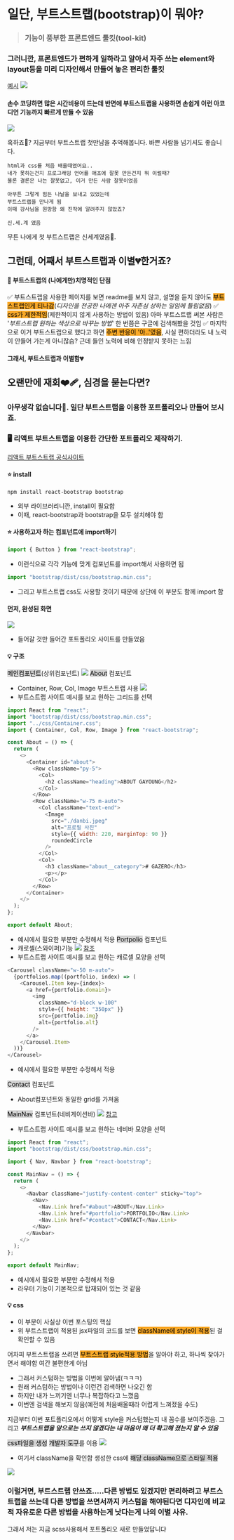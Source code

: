 # 일단, 부트스트랩(bootstrap)이 뭐야?

> ### 기능이 풍부한 프론트엔드 툴킷(tool-kit)

### 그러니깐, 프론트엔드가 편하게 일하라고 알아서 자주 쓰는 element와 layout등을 미리 디자인해서 만들어 놓은 편리한 툴킷

[예시](https://getbootstrap.kr/docs/5.3/components/accordion/)
![](https://velog.velcdn.com/images/gazero_/post/5b1fe582-62b8-4439-821e-f6d8ec218179/image.gif)

#### 손수 코딩하면 많은 시간비용이 드는데 반면에 부트스트랩을 사용하면 손쉽게 이런 아코디언 기능까지 빠르게 만들 수 있음

![](https://velog.velcdn.com/images/gazero_/post/e1488cda-b117-4527-bf68-89b0c8acf648/image.jpeg)

혹하죠👏? 지금부터 부트스트랩 첫만남을 추억해봅니다. 바쁜 사람들 넘기셔도 좋습니다.

```
html과 css를 처음 배울때였어요..
내가 못하는건지 프로그래밍 언어를 애초에 잘못 만든건지 뭐 이럴때?
물론 결론은 나는 잘못없고, 이거 만든 사람 잘못이었음

아무튼 그렇게 힘든 나날을 보내고 있었는데
부트스트랩을 만나게 됨
이때 강사님을 원망함 왜 진작에 알려주지 않았죠?

신.세.계 였음
```

무튼 나에게 첫 부트스트랩은 신세계였음👏.

## 그런데, 어째서 부트스트랩과 이별💔한거죠?

#### 📌 부트스트랩의 (나에게만)치명적인 단점

✅ 부트스트랩을 사용한 페이지를 보면 readme를 보지 않고, 설명을 듣지 않아도 <span style='background-color: #f9a828; color: #000'>부트스트랩인게 티나감</span>(_디자인을 전공한 나에겐 아주 자존심 상하는 일임에 틀림없음_)
✅ <span style='background-color: #f9a828; color: #000'>css가 제한적임</span>(제한적이지 않게 사용하는 방법이 있음)
아마 부트스트랩 써본 사람은 '_부트스트랩 원하는 색상으로 바꾸는 방법_' 한 번쯤은 구글에 검색해봤을 것임
✅ 마지막으로 이거 부트스트랩으로 했다고 하면 <span style='background-color: #f9a828; color: #000'>주변 반응이 '아..'였음</span>, 사실 편하더라도 내 노력이 안들어 가는게 아니잖슴? 근데 들인 노력에 비해 인정받지 못하는 느낌

#### 그래서, 부트스트랩과 이별함💔

## 오랜만에 재회❤️‍🩹, 심경을 묻는다면?

### 아무생각 없습니다🙁. 일단 부트스트랩을 이용한 포트폴리오나 만들어 보시죠.

### 🖥 리액트 부트스트랩을 이용한 간단한 포트폴리오 제작하기.

[리액트 부트스트랩 공식사이트](https://react-bootstrap.netlify.app/)

#### ⭐ install

```
npm install react-bootstrap bootstrap
```

- 외부 라이브러리니깐, install이 필요함
- 이때, react-bootstrap과 bootstrap을 모두 설치해야 함

#### ⭐ 사용하고자 하는 컴포넌트에 import하기

```js
import { Button } from "react-bootstrap";
```

- 이런식으로 각각 기능에 맞게 컴포넌트를 import해서 사용하면 됨

```js
import "bootstrap/dist/css/bootstrap.min.css";
```

- 그리고 부트스트랩 css도 사용할 것이기 때문에 상단에 이 부분도 함께 import 함

#### 먼저, 완성된 화면

![](https://velog.velcdn.com/images/gazero_/post/ee9cf2ec-703c-41bf-bfda-09a3f693e10a/image.gif)

- 들어갈 것만 들어간 포트폴리오 사이트를 만들었음

#### 💡 구조

<span style='background-color: #d3d3d3; color: #000'>메인컴포넌트</span>(상위컴포넌트)
![](https://velog.velcdn.com/images/gazero_/post/d88bfa8c-90af-434e-8c29-b3776b3df63d/image.png)
<span style='background-color: #d3d3d3; color: #000'>About</span> 컴포넌트

- Container, Row, Col, Image 부트스트랩 사용
  ![](https://velog.velcdn.com/images/gazero_/post/7786917a-bb28-4ce1-b945-5fb6cb13d71c/image.png)
- 부트스트랩 사이트 예시를 보고 원하는 그리드를 선택

```js
import React from "react";
import "bootstrap/dist/css/bootstrap.min.css";
import "../css/Container.css";
import { Container, Col, Row, Image } from "react-bootstrap";

const About = () => {
  return (
    <>
      <Container id="about">
        <Row className="py-5">
          <Col>
            <h2 className="heading">ABOUT GAYOUNG</h2>
          </Col>
        </Row>
        <Row className="w-75 m-auto">
          <Col className="text-end">
            <Image
              src="./danbi.jpeg"
              alt="프로필 사진"
              style={{ width: 220, marginTop: 90 }}
              roundedCircle
            />
          </Col>
          <Col>
            <h3 className="about__category"># GAZERO</h3>
            <p></p>
          </Col>
        </Row>
      </Container>
    </>
  );
};

export default About;
```

- 예시에서 필요한 부분만 수정해서 적용
  <span style='background-color: #d3d3d3; color: #000'>Portpolio</span> 컴포넌트
- 캐로셀(스와이퍼)기능
  ![](https://velog.velcdn.com/images/gazero_/post/9027891f-1c27-4328-914f-b38517988949/image.png)
  [참조](https://react-bootstrap.netlify.app/docs/components/carousel)
- 부트스트랩 사이트 예시를 보고 원하는 캐로셀 모양을 선택

```js
<Carousel className="w-50 m-auto">
  {portfolios.map((portfolio, index) => (
    <Carousel.Item key={index}>
      <a href={portfolio.domain}>
        <img
          className="d-block w-100"
          style={{ height: "350px" }}
          src={portfolio.img}
          alt={portfolio.alt}
        />
      </a>
    </Carousel.Item>
  ))}
</Carousel>
```

- 예시에서 필요한 부분만 수정해서 적용

<span style='background-color: #d3d3d3; color: #000'>Contact</span> 컴포넌트

- About컴포넌트와 동일한 grid를 가져옴

<span style='background-color: #d3d3d3; color: #000'>MainNav</span> 컴포넌트(네비게이션바)
![](https://velog.velcdn.com/images/gazero_/post/60248e75-e3d1-4260-8ef9-b2bf4ee04fb8/image.png)
[참고](https://react-bootstrap.netlify.app/docs/components/navbar)

- 부트스트랩 사이트 예시를 보고 원하는 네비바 모양을 선택

```js
import React from "react";
import "bootstrap/dist/css/bootstrap.min.css";

import { Nav, Navbar } from "react-bootstrap";

const MainNav = () => {
  return (
    <>
      <Navbar className="justify-content-center" sticky="top">
        <Nav>
          <Nav.Link href="#about">ABOUT</Nav.Link>
          <Nav.Link href="#portfolio">PORTFOLIO</Nav.Link>
          <Nav.Link href="#contact">CONTACT</Nav.Link>
        </Nav>
      </Navbar>
    </>
  );
};

export default MainNav;
```

- 예시에서 필요한 부분만 수정해서 적용
- 라우터 기능이 기본적으로 탑재되어 있는 것 같음

#### 💡 css

- 이 부분이 사실상 이번 포스팅의 핵심
- 위 부트스트랩이 적용된 jsx파일의 코드를 보면 <span style='background-color: #f9a828; color: #000'>className에 style이 적용</span>된 걸 확인할 수 있음

어차피 부트스트랩을 쓰려면 <span style='background-color: #f9a828; color: #000'>부트스트랩 style적용 방법</span>을 알아야 하고, 하나씩 찾아가면서 해야함 여간 불편한게 아님

- 그래서 커스텀하는 방법을 이번에 알아냄(ㅋㅋㅋ)
- 원래 커스텀하는 방법이나 이런건 검색하면 나오긴 함
- 하지만 내가 느끼기엔 너무나 복잡하다고 느꼈음
- 이번엔 검색을 해보지 않음(예전에 처음배울때라 어렵게 느껴졌을 수도)

지금부터 이번 포트폴리오에서 어떻게 style을 커스텀했는지 내 꼼수를 보여주겠음. 그리고 _**부트스트랩을 앞으로는 쓰지 않겠다는 내 마음이 왜 더 확고해 졌는지 알 수 있음**_

<span style='background-color: #d3d3d3; color: #000'>css파일을 생성</span>
<span style='background-color: #d3d3d3; color: #000'>개발자 도구</span>를 이용
![](https://velog.velcdn.com/images/gazero_/post/4038de62-8254-4bbd-a1ec-f78b1d421a03/image.png)

- 여기서 className을 확인함
  생성한 css에 <span style='background-color: #d3d3d3; color: #000'>해당 className으로 스타일 적용</span>

![](https://velog.velcdn.com/images/gazero_/post/e411547b-9dcf-4433-bf67-fe8cd6ef6c5a/image.jpeg)

### 이럴거면, 부트스트랩 안쓰죠.....다른 방법도 있겠지만 편리하려고 부트스트랩을 쓰는데 다른 방법을 쓰면서까지 커스텀을 해야된다면 디자인에 비교적 자유로운 다른 방법을 사용하는게 낫다는게 나의 이별 사유.

그래서 저는 지금 scss사용해서 포트폴리오 새로 만들었답니댜
